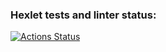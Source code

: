 ### Hexlet tests and linter status:
[![Actions Status](https://github.com/AlexShtykov/fullstack-python-project-44/actions/workflows/hexlet-check.yml/badge.svg)](https://github.com/AlexShtykov/fullstack-python-project-44/actions)